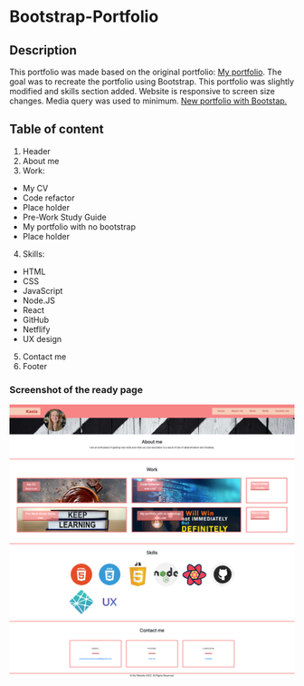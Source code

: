 # Bootstrap-Portfolio

## Description

This portfolio was made based on the original portfolio: [My portfolio](https://drzazga88.github.io/My_portfolio/). The goal was to recreate the portfolio using Bootstrap. This portfolio was slightly modified and skills section added.
Website is responsive to screen size changes. Media query was used to minimum.
[New portfolio with Bootstap.](https://drzazga88.github.io/Bootstrap-Portfolio/)

## Table of content

1. Header
2. About me
3. Work:

- My CV
- Code refactor
- Place holder
- Pre-Work Study Guide
- My portfolio with no bootstrap
- Place holder

4. Skills:

- HTML
- CSS
- JavaScript
- Node.JS
- React
- GitHub
- Netflify
- UX design

5. Contact me
6. Footer

### Screenshot of the ready page

![My portfolio with Bootstrap](./images/ready_website_screenshot.png)

